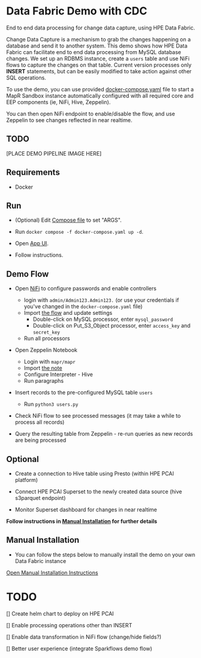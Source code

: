 # Data Fabric Demo with CDC

End to end data processing for change data capture, using HPE Data Fabric.

Change Data Capture is a mechanism to grab the changes happening on a database and send it to another system. This demo shows how HPE Data Fabric can facilitate end to end data processing from MySQL database changes. We set up an RDBMS instance, create a `users` table and use NiFi flows to capture the changes on that table. Current version processes only **INSERT** statements, but can be easily modified to take action against other SQL operations.

To use the demo, you can use provided [docker-compose.yaml](./docker-compose.yaml) file to start a MapR Sandbox instance automatically configured with all required core and EEP components (ie, NiFi, Hive, Zeppelin).

You can then open NiFi endpoint to enable/disable the flow, and use Zeppelin to see changes reflected in near realtime.

## TODO 

[PLACE DEMO PIPELINE IMAGE HERE]


## Requirements

- Docker


## Run

- (Optional) Edit [Compose file](./docker-compose.yaml) to set "ARGS".

- Run `docker compose -f docker-compose.yaml up -d`.

- Open [App UI](http://localhost:3000).

- Follow instructions.


## Demo Flow

- Open [NiFi](https://localhost:12443/nifi) to configure passwords and enable controllers
    - login with `admin/Admin123.Admin123.` (or use your credentials if you've changed in the `docker-compose.yaml` file)
    - Import [the flow](./CDC_from_MySQL_v2.xml) and update settings
        - Double-click on MySQL processor, enter `mysql_password`
        - Double-click on Put_S3_Object processor, enter `access_key` and `secret_key`
    - Run all processors

- Open Zeppelin Notebook
    - Login with `mapr/mapr`
    - Import [the note](./CDC_2M1KSJM36.json)
    - Configure Interpreter - Hive
    - Run paragraphs

- Insert records to the pre-configured MySQL table `users`
    - Run `python3 users.py`

- Check NiFi flow to see processed messages (it may take a while to process all records)

- Query the resulting table from Zeppelin - re-run queries as new records are being processed



## Optional

- Create a connection to Hive table using Presto (within HPE PCAI platform)

- Connect HPE PCAI Superset to the newly created data source (hive s3parquet endpoint)

- Monitor Superset dashboard for changes in near realtime

**Follow instructions in [Manual Installation](./MANUAL-INSTALL.md) for further details**


## Manual Installation

- You can follow the steps below to manually install the demo on your own Data Fabric instance

[Open Manual Installation Instructions](./MANUAL-INSTALL.md)


# TODO

[] Create helm chart to deploy on HPE PCAI

[] Enable processing operations other than INSERT

[] Enable data transformation in NiFi flow (change/hide fields?)

[] Better user experience (integrate Sparkflows demo flow)
